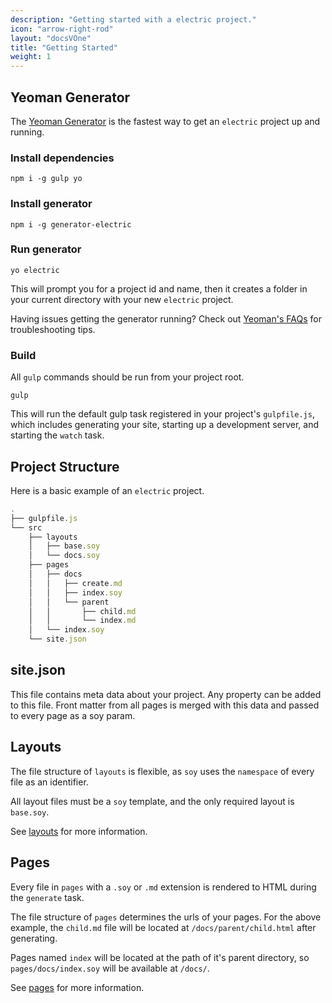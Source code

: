 ```yaml
---
description: "Getting started with a electric project."
icon: "arrow-right-rod"
layout: "docsVOne"
title: "Getting Started"
weight: 1
---
```


<article id="yeoman">

## Yeoman Generator

The [Yeoman Generator](https://github.com/liferay/generator-electric) is
the fastest way to get an `electric` project up and running.

### Install dependencies

```shell
npm i -g gulp yo
```

### Install generator

```shell
npm i -g generator-electric
```

### Run generator

```shell
yo electric
```

This will prompt you for a project id and name, then it creates a folder in your
current directory with your new `electric` project.

Having issues getting the generator running? Check
out [Yeoman's FAQs](http://yeoman.io/learning/faq.html) for troubleshooting
tips.

### Build

All `gulp` commands should be run from your project root.

```shell
gulp
```

This will run the default gulp task registered in your project's `gulpfile.js`,
which includes generating your site, starting up a development server, and
starting the `watch` task.

</article>

<article id="structure">

## Project Structure

Here is a basic example of an `electric` project.

```javascript
.
├── gulpfile.js
└── src
    ├── layouts
    │   ├── base.soy
    │   └── docs.soy
    ├── pages
    │   ├── docs
    │   │   ├── create.md
    │   │   ├── index.soy
    │   │   └── parent
    │   │       ├── child.md
    │   │       └── index.md
    │   └── index.soy
    └── site.json
```

</article>

<article id="site_json">

## site.json

This file contains meta data about your project. Any property can be added to
this file. Front matter from all pages is merged with this data and passed to
every page as a soy param.

</article>

<article id="layouts">

## Layouts

The file structure of `layouts` is flexible, as `soy` uses the `namespace` of
every file as an identifier.

All layout files must be a `soy` template, and the only required layout is
`base.soy`.

See [layouts](/docs/layouts.html) for more information.

</article>

<article id="pages">

## Pages

Every file in `pages` with a `.soy` or `.md` extension is rendered to HTML
during the `generate` task.

The file structure of `pages` determines the urls of your pages. For the above
example, the `child.md` file will be located at `/docs/parent/child.html` after
generating.

Pages named `index` will be located at the path of it's parent directory,
so `pages/docs/index.soy` will be available at `/docs/`.

See [pages](/docs/pages.html) for more information.

</article>
